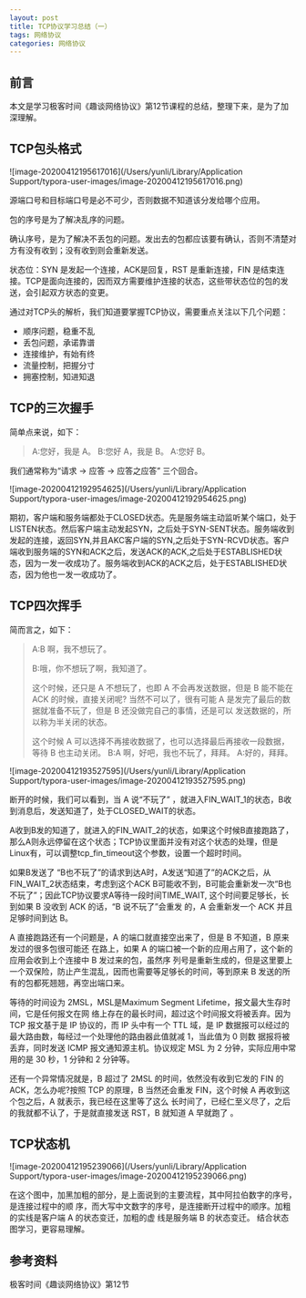 ```yaml
---
layout: post
title: TCP协议学习总结（一）
tags: 网络协议
categories: 网络协议
---
```


## 前言

本文是学习极客时间《趣谈网络协议》第12节课程的总结，整理下来，是为了加深理解。

## TCP包头格式

![image-20200412195617016](/Users/yunli/Library/Application Support/typora-user-images/image-20200412195617016.png)

源端口号和目标端口号是必不可少，否则数据不知道该分发给哪个应用。

包的序号是为了解决乱序的问题。

确认序号，是为了解决不丢包的问题。发出去的包都应该要有确认，否则不清楚对方有没有收到；没有收到则会重新发送。

状态位：SYN 是发起一个连接，ACK是回复，RST 是重新连接，FIN 是结束连接。TCP是面向连接的，因而双方需要维护连接的状态，这些带状态位的包的发送，会引起双方状态的变更。

通过对TCP头的解析，我们知道要掌握TCP协议，需要重点关注以下几个问题：

- 顺序问题，稳重不乱
- 丢包问题，承诺靠谱
- 连接维护，有始有终
- 流量控制，把握分寸
- 拥塞控制，知进知退



## TCP的三次握手

简单点来说，如下：

> A:您好，我是 A。
> B:您好 A，我是 B。
> A:您好 B。 

我们通常称为“请求 -> 应答 -> 应答之应答” 三个回合。

![image-20200412192954625](/Users/yunli/Library/Application Support/typora-user-images/image-20200412192954625.png)

期初，客户端和服务端都处于CLOSED状态。先是服务端主动监听某个端口，处于LISTEN状态。然后客户端主动发起SYN，之后处于SYN-SENT状态。服务端收到发起的连接，返回SYN,并且AKC客户端的SYN,之后处于SYN-RCVD状态。客户端收到服务端的SYN和ACK之后，发送ACK的ACK,之后处于ESTABLISHED状态，因为一发一收成功了。服务端收到ACK的ACK之后，处于ESTABLISHED状态，因为他也一发一收成功了。



## TCP四次挥手

简而言之，如下：

> A:B 啊，我不想玩了。 
>
> B:哦，你不想玩了啊，我知道了。 
>
> 这个时候，还只是 A 不想玩了，也即 A 不会再发送数据，但是 B 能不能在 ACK 的时候，直接关闭呢? 当然不可以了，很有可能 A 是发完了最后的数据就准备不玩了，但是 B 还没做完自己的事情，还是可以 发送数据的，所以称为半关闭的状态。 
>
> 这个时候 A 可以选择不再接收数据了，也可以选择最后再接收一段数据，等待 B 也主动关闭。 B:A 啊，好吧，我也不玩了，拜拜。
> A:好的，拜拜。 

![image-20200412193527595](/Users/yunli/Library/Application Support/typora-user-images/image-20200412193527595.png)

断开的时候，我们可以看到，当 A 说“不玩了” ，就进入FIN_WAIT_1的状态，B收到消息后，发送知道了，处于CLOSED_WAIT的状态。

A收到B发的知道了，就进入的FIN_WAIT_2的状态，如果这个时候B直接跑路了，那么A则永远停留在这个状态；TCP协议里面并没有对这个状态的处理，但是Linux有，可以调整tcp_fin_timeout这个参数，设置一个超时时间。

如果B发送了 “B也不玩了”的请求到达A时，A发送“知道了”的ACK之后，从FIN_WAIT_2状态结束，考虑到这个ACK B可能收不到，B可能会重新发一次“B也不玩了”；因此TCP协议要求A等待一段时间TIME_WAIT, 这个时间要足够长，长到如果 B 没收到 ACK 的话，“B 说不玩了”会重发 的，A 会重新发一个 ACK 并且足够时间到达 B。 

A 直接跑路还有一个问题是，A 的端口就直接空出来了，但是 B 不知道，B 原来发过的很多包很可能还 在路上，如果 A 的端口被一个新的应用占用了，这个新的应用会收到上个连接中 B 发过来的包，虽然序 列号是重新生成的，但是这里要上一个双保险，防止产生混乱，因而也需要等足够长的时间，等到原来 B 发送的所有的包都死翘翘，再空出端口来。 

等待的时间设为 2MSL，MSL是Maximum Segment Lifetime，报文最大生存时间，它是任何报文在网 络上存在的最长时间，超过这个时间报文将被丢弃。因为 TCP 报文基于是 IP 协议的，而 IP 头中有一个 TTL 域，是 IP 数据报可以经过的最大路由数，每经过一个处理他的路由器此值就减 1，当此值为 0 则数 据报将被丢弃，同时发送 ICMP 报文通知源主机。协议规定 MSL 为 2 分钟，实际应用中常用的是 30 秒，1 分钟和 2 分钟等。 

还有一个异常情况就是，B 超过了 2MSL 的时间，依然没有收到它发的 FIN 的 ACK，怎么办呢?按照 TCP 的原理，B 当然还会重发 FIN，这个时候 A 再收到这个包之后，A 就表示，我已经在这里等了这么 长时间了，已经仁至义尽了，之后的我就都不认了，于是就直接发送 RST，B 就知道 A 早就跑了 。



## TCP状态机

![image-20200412195239066](/Users/yunli/Library/Application Support/typora-user-images/image-20200412195239066.png)

在这个图中，加黑加粗的部分，是上面说到的主要流程，其中阿拉伯数字的序号，是连接过程中的顺 序，而大写中文数字的序号，是连接断开过程中的顺序。加粗的实线是客户端 A 的状态变迁，加粗的虚 线是服务端 B 的状态变迁。 结合状态图学习，更容易理解。

## 参考资料

极客时间《趣谈网络协议》第12节